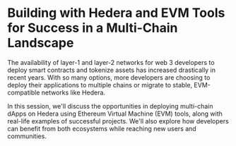# Building with Hedera and EVM Tools for Success in a Multi-Chain Landscape
The availability of layer-1 and layer-2 networks for web 3 developers to deploy smart contracts and tokenize assets has increased drastically in recent years. With so many options, more developers are choosing to deploy their applications to multiple chains or migrate to stable, EVM-compatible networks like Hedera.

In this session, we'll discuss the opportunities in deploying multi-chain dApps on Hedera using Ethereum Virtual Machine (EVM) tools, along with real-life examples of successful projects. We'll also explore how developers can benefit from both ecosystems while reaching new users and communities.
